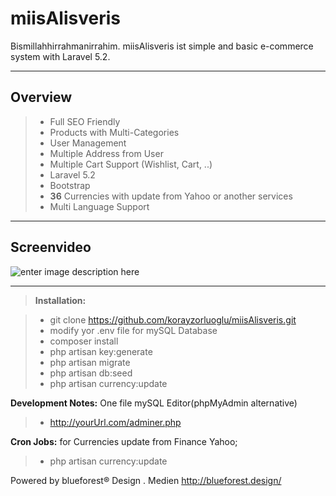 miisAlisveris
===================


Bismillahhirrahmanirrahim.
miisAlisveris ist simple and basic e-commerce system with Laravel 5.2.

----------

Overview
--------

> - Full SEO Friendly
> - Products with Multi-Categories
> - User Management
> - Multiple Address from User
> - Multiple Cart Support (Wishlist, Cart, ..)
> - Laravel 5.2
> - Bootstrap
> - **36** Currencies with update from Yahoo or another services
> - Multi Language Support

----------

Screenvideo
--------
![enter image description here](http://i.giphy.com/l0K4eH575eBiW7xkY.gif)

----------
> **Installation:**

> - git clone https://github.com/korayzorluoglu/miisAlisveris.git
> - modify yor .env file for mySQL Database
> - composer install
> - php artisan key:generate
> - php artisan migrate
> - php artisan db:seed
> - php artisan currency:update

**Development Notes:**
One file mySQL Editor(phpMyAdmin alternative)
> - http://yourUrl.com/adminer.php 

 **Cron Jobs:**
for  Currencies update from Finance Yahoo;
> - php artisan currency:update

Powered by blueforest® Design . Medien
http://blueforest.design/

